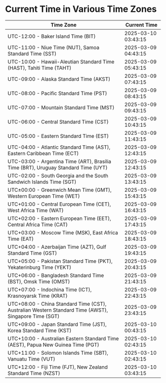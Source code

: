 # Current Time in Various Time Zones

| Time Zone | Current Time |
|-----------|--------------|
| UTC-12:00 - Baker Island Time (BIT) | 2025-03-10 03:43:15 |
| UTC-11:00 - Niue Time (NUT), Samoa Standard Time (SST) | 2025-03-09 04:43:15 |
| UTC-10:00 - Hawaii-Aleutian Standard Time (HAST), Tahiti Time (TAHT) | 2025-03-09 05:43:15 |
| UTC-09:00 - Alaska Standard Time (AKST) | 2025-03-09 07:43:15 |
| UTC-08:00 - Pacific Standard Time (PST) | 2025-03-09 08:43:15 |
| UTC-07:00 - Mountain Standard Time (MST) | 2025-03-09 09:43:15 |
| UTC-06:00 - Central Standard Time (CST) | 2025-03-09 10:43:15 |
| UTC-05:00 - Eastern Standard Time (EST) | 2025-03-09 11:43:15 |
| UTC-04:00 - Atlantic Standard Time (AST), Eastern Caribbean Time (ECT) | 2025-03-09 12:43:15 |
| UTC-03:00 - Argentina Time (ART), Brasília Time (BRT), Uruguay Standard Time (UYT) | 2025-03-09 12:43:15 |
| UTC-02:00 - South Georgia and the South Sandwich Islands Time (SGT) | 2025-03-09 13:43:15 |
| UTC±00:00 - Greenwich Mean Time (GMT), Western European Time (WET) | 2025-03-09 15:43:15 |
| UTC+01:00 - Central European Time (CET), West Africa Time (WAT) | 2025-03-09 16:43:15 |
| UTC+02:00 - Eastern European Time (EET), Central Africa Time (CAT) | 2025-03-09 17:43:15 |
| UTC+03:00 - Moscow Time (MSK), East Africa Time (EAT) | 2025-03-09 18:43:15 |
| UTC+04:00 - Azerbaijan Time (AZT), Gulf Standard Time (GST) | 2025-03-09 19:43:15 |
| UTC+05:00 - Pakistan Standard Time (PKT), Yekaterinburg Time (YEKT) | 2025-03-09 20:43:15 |
| UTC+06:00 - Bangladesh Standard Time (BST), Omsk Time (OMST) | 2025-03-09 21:43:15 |
| UTC+07:00 - Indochina Time (ICT), Krasnoyarsk Time (KRAT) | 2025-03-09 22:43:15 |
| UTC+08:00 - China Standard Time (CST), Australian Western Standard Time (AWST), Singapore Time (SGT) | 2025-03-09 23:43:15 |
| UTC+09:00 - Japan Standard Time (JST), Korea Standard Time (KST) | 2025-03-10 00:43:15 |
| UTC+10:00 - Australian Eastern Standard Time (AEST), Papua New Guinea Time (PGT) | 2025-03-10 02:43:15 |
| UTC+11:00 - Solomon Islands Time (SBT), Vanuatu Time (VUT) | 2025-03-10 02:43:15 |
| UTC+12:00 - Fiji Time (FJT), New Zealand Standard Time (NZST) | 2025-03-10 03:43:15 |
